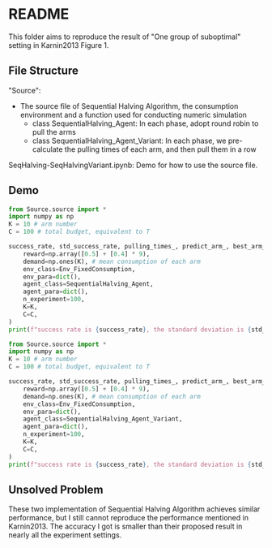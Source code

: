 # README

This folder aims to reproduce the result of "One group of suboptimal" setting in Karnin2013 Figure 1.

## File Structure

"Source": 

+ The source file of Sequential Halving Algorithm, the consumption environment and a  function used for conducting numeric simulation
  + class SequentialHalving_Agent: In each phase, adopt round robin to pull the arms
  + class SequentialHalving_Agent_Variant: In each phase, we pre-calculate the pulling times of each arm, and then pull them in a row

SeqHalving-SeqHalvingVariant.ipynb: Demo for how to use the source file.

## Demo

```python
from Source.source import *
import numpy as np
K = 10 # arm number
C = 100 # total budget, equivalent to T

success_rate, std_success_rate, pulling_times_, predict_arm_, best_arm_ = Experiment(
    reward=np.array([0.5] + [0.4] * 9),
    demand=np.ones(K), # mean consumption of each arm
    env_class=Env_FixedConsumption,
    env_para=dict(),
    agent_class=SequentialHalving_Agent,
    agent_para=dict(),
    n_experiment=100,
    K=K,
    C=C,
)
print(f"success rate is {success_rate}, the standard deviation is {std_success_rate}")
```

```python
from Source.source import *
import numpy as np
K = 10 # arm number
C = 100 # total budget, equivalent to T

success_rate, std_success_rate, pulling_times_, predict_arm_, best_arm_ = Experiment(
    reward=np.array([0.5] + [0.4] * 9),
    demand=np.ones(K), # mean consumption of each arm
    env_class=Env_FixedConsumption,
    env_para=dict(),
    agent_class=SequentialHalving_Agent_Variant,
    agent_para=dict(),
    n_experiment=100,
    K=K,
    C=C,
)
print(f"success rate is {success_rate}, the standard deviation is {std_success_rate}")
```

## Unsolved Problem

These two implementation of Sequential Halving Algorithm achieves similar performance, but I still cannot reproduce the performance mentioned in Karnin2013. The accuracy I got is smaller than their proposed result in nearly all the experiment settings.


